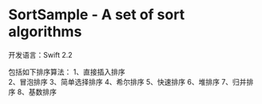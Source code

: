 # SortSample  - A set of sort algorithms
开发语言：Swift 2.2

包括如下排序算法：
1、直接插入排序   
2、冒泡排序
3、简单选择排序
4、希尔排序
5、快速排序
6、堆排序
7、归并排序
8、基数排序

